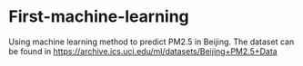 # First-machine-learning
Using machine learning method to predict PM2.5 in Beijing.
The dataset can be found in https://archive.ics.uci.edu/ml/datasets/Beijing+PM2.5+Data
